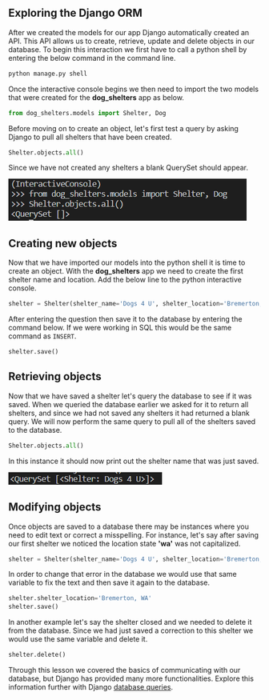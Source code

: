 [1]: https://docs.djangoproject.com/en/3.1/topics/db/queries/ "Django Queries"

## Exploring the Django ORM

After we created the models for our app Django automatically created an API. This API allows us to create, retrieve, update and delete objects in our database. To begin this interaction we first have to call a python shell by entering the below command in the command line.

```bash
python manage.py shell
```

Once the interactive console begins we then need to import the two models that were created for the **dog_shelters** app as below.

```python
from dog_shelters.models import Shelter, Dog 
```

Before moving on to create an object, let's first test a query by asking Django to pull all shelters that have been created. 

```python
Shelter.objects.all()
```

Since we have not created any shelters a blank QuerySet should appear.

![No Entries](../Module2/Module2_Images/Module2_NoObjects.PNG)

## Creating new objects

Now that we have imported our models into the python shell it is time to create an object. With the **dog_shelters** app we need to create the first shelter name and location. Add the below line to the python interactive console.

```python
shelter = Shelter(shelter_name='Dogs 4 U', shelter_location='Bremerton, WA')
```

After entering the question then save it to the database by entering the command below. If we were working in SQL this would be the same command as `INSERT`.

```python
shelter.save()
```

## Retrieving objects

Now that we have saved a shelter let's query the database to see if it was saved. When we queried the database earlier we asked for it to return all shelters, and since we had not saved any shelters it had returned a blank query. We will now perform the same query to pull all of the shelters saved to the database.

```python
Shelter.objects.all()
```

In this instance it should now print out the shelter name that was just saved.

![Return Shelter Name](../Module2/Module2_Images/Module2_ReturnShelter.PNG)

## Modifying objects

Once objects are saved to a database there may be instances where you need to edit text or correct a misspelling. For instance, let's say after saving our first shelter we noticed the location state **'wa'** was not capitalized. 

```python
shelter = Shelter(shelter_name='Dogs 4 U', shelter_location='Bremerton, wa')
```

In order to change that error in the database we would use that same variable to fix the text and then save it again to the database.

```python
shelter.shelter_location='Bremerton, WA'
shelter.save()
```

In another example let's say the shelter closed and we needed to delete it from the database. Since we had just saved a correction to this shelter we would use the same variable and delete it.

```python
shelter.delete()
```

Through this lesson we covered the basics of communicating with our database, but Django has provided many more functionalities. Explore this information further with Django [database queries][1].

